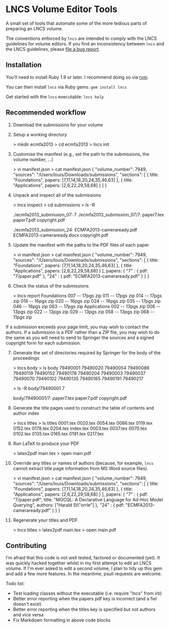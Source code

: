 LNCS Volume Editor Tools
========================
A small set of tools that automate some of the more tedious parts of preparing an LNCS volume.

The conventions enforced by `lncs` are intended to comply with the LNCS guidelines for volume editors. If you find an inconsistency between `lncs` and the LNCS guidelines, please [file a bug report](https://github.com/louismrose/lncs/issues).

Installation
------------
You'll need to install Ruby 1.9 or later. I recommend doing so via [rvm](https://rvm.io).

You can then install `lncs` via Ruby gems: `gem install lncs`

Get started with the `lncs` executable: `lncs help`

Recommended workflow
--------------------

1. Download the submissions for your volume

2. Setup a working directory

    \> mkdir ecmfa2013
    \> cd ecmfa2013
    \> lncs init    

3. Customise the manifest (e.g., set the path to the submissions, the volume number, ...)

    \> vi manifest.json
    \> cat manifest.json
    {
      "volume_number": 7949,
      "sources": "/Users/louis/Downloads/submissions",
      "sections": [
        {
          title: "Foundations",
          papers: [7,11,14,18,20,24,35,46,63]
        },
        {
          title: "Applications",
          papers: [2,6,22,29,58,68]
        }
      ]
    }
    
4. Unpack and inspect all of the submissions

    \> lncs inspect
    \> cd submissions
    \> ls -R
    
    ./ecmfa2013_submission_07:
    7
    ./ecmfa2013_submission_07/7:
    paper7.tex   paper7.pdf   copyright.pdf
    
    ./ecmfa2013_submission_24:
    ECMFA2013-cameraready.pdf   ECMFA2013-cameraready.docx  copyright.pdf


5. Update the manifest with the paths to the PDF files of each paper

    \> vi manifest.json
    \> cat manifest.json
    {
      "volume_number": 7949,
      "sources": "/Users/louis/Downloads/submissions",
      "sections": [
        {
          title: "Foundations",
          papers: [7,11,14,18,20,24,35,46,63]
        },
        {
          title: "Applications",
          papers: [2,6,22,29,58,68]
        }
      ],
      papers: {
        "7" : {
          pdf: "7/paper.pdf"
        },
        "24" : {
          pdf: "ECMFA2013-cameraready.pdf"
        }
      }
    }

6. Check the status of the submissions 

    \> lncs report
    Foundations
    007 -- 17pgs zip
    011 -- 17pgs zip
    014 -- 17pgs zip
    018 -- 16pgs zip
    020 -- 16pgs zip
    024 -- 16pgs zip
    035 -- 17pgs zip
    046 -- 16pgs zip
    063 -- 17pgs zip
    Applications
    002 -- 13pgs zip
    006 -- 13pgs zip
    022 -- 13pgs zip
    029 -- 13pgs zip
    058 -- 13pgs zip
    068 -- 11pgs zip

  If a submission exceeds your page limit, you may wish to contact the authors. If a submission is a PDF rather than a ZIP file, you may wish to do the same as you will need to send to Springer the sources and a signed copyright form for each submission.

7. Generate the set of directories required by Springer for the body of the proceedings

    \> lncs body
    \> ls body
    79490001 79490020 79490054 79490086 79490119 79490152 79490178 79490204
    79490003 79490037 79490070 79490102 79490135 79490165 79490191 79490217
    
    \> ls -R body/79490001
    7
    
    body/79490001/7:
    paper7.tex   paper7.pdf   copyright.pdf
    
8. Generate the title pages used to construct the table of contents and author index

    \> lncs titles
    \> ls titles
    0001.tex  0020.tex  0054.tex  0086.tex  0119.tex  0152.tex  0178.tex  0204.tex  index.tex
    0003.tex  0037.tex  0070.tex  0102.tex  0135.tex  0165.tex  0191.tex  0217.tex
    
9. Run LaTeX to produce your PDF

    \> latex2pdf main.tex
    \> open main.pdf
    
10. Override any titles or names of authors (because, for example, `lncs` cannot extract title page information from MS Word source files).

    \> vi manifest.json
    \> cat manifest.json
    {
      "volume_number": 7949,
      "sources": "/Users/louis/Downloads/submissions",
      "sections": [
        {
          title: "Foundations",
          papers: [7,11,14,18,20,24,35,46,63]
        },
        {
          title: "Applications",
          papers: [2,6,22,29,58,68]
        }
      ],
      papers: {
        "7" : {
          pdf: "7/paper.pdf",
          title: "MOCQL: A Declarative Language for Ad-Hoc Model Querying",
          authors: ["Harald St\\\"orrle"]
        },
        "24" : {
          pdf: "ECMFA2013-cameraready.pdf"
        }
      }
    }

11. Regenerate your titles and PDF.

    \> lncs titles
    \> latex2pdf main.tex
    \> open main.pdf


Contributing
------------
I'm afraid that this code is not well tested, factored or documented (yet). It was quickly hacked together whilst in my first attempt to edit an LNCS volume. If I'm ever asked to edit a second volume, I plan to tidy up this gem and add a few more features. In the meantime, psull requests are welcome.

Todo list:
* Test loading classes without the executable (i.e. require "lncs" from irb)
* Better error reporting when the papers pdf key is incorrect (and a fiel doesn't exist)
* Better error reporting when the titles key is specified but not authors and vice versa
* Fix Markdown formatting in above code blocks
